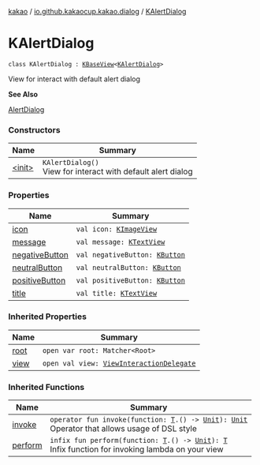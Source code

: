 [kakao](../../index.md) / [io.github.kakaocup.kakao.dialog](../index.md) / [KAlertDialog](./index.md)

# KAlertDialog

`class KAlertDialog : `[`KBaseView`](../../io.github.kakaocup.kakao.common.views/-k-base-view/index.md)`<`[`KAlertDialog`](./index.md)`>`

View for interact with default alert dialog

**See Also**

[AlertDialog](https://developer.android.com/reference/android/app/AlertDialog.html)

### Constructors

| Name | Summary |
|---|---|
| [&lt;init&gt;](-init-.md) | `KAlertDialog()`<br>View for interact with default alert dialog |

### Properties

| Name | Summary |
|---|---|
| [icon](icon.md) | `val icon: `[`KImageView`](../../io.github.kakaocup.kakao.image/-k-image-view/index.md) |
| [message](message.md) | `val message: `[`KTextView`](../../io.github.kakaocup.kakao.text/-k-text-view/index.md) |
| [negativeButton](negative-button.md) | `val negativeButton: `[`KButton`](../../io.github.kakaocup.kakao.text/-k-button/index.md) |
| [neutralButton](neutral-button.md) | `val neutralButton: `[`KButton`](../../io.github.kakaocup.kakao.text/-k-button/index.md) |
| [positiveButton](positive-button.md) | `val positiveButton: `[`KButton`](../../io.github.kakaocup.kakao.text/-k-button/index.md) |
| [title](title.md) | `val title: `[`KTextView`](../../io.github.kakaocup.kakao.text/-k-text-view/index.md) |

### Inherited Properties

| Name | Summary |
|---|---|
| [root](../../io.github.kakaocup.kakao.common.views/-k-base-view/root.md) | `open var root: Matcher<Root>` |
| [view](../../io.github.kakaocup.kakao.common.views/-k-base-view/view.md) | `open val view: `[`ViewInteractionDelegate`](../../io.github.kakaocup.kakao.delegate/-view-interaction-delegate/index.md) |

### Inherited Functions

| Name | Summary |
|---|---|
| [invoke](../../io.github.kakaocup.kakao.common.views/-k-base-view/invoke.md) | `operator fun invoke(function: `[`T`](../../io.github.kakaocup.kakao.common.views/-k-base-view/index.md#T)`.() -> `[`Unit`](https://kotlinlang.org/api/latest/jvm/stdlib/kotlin/-unit/index.html)`): `[`Unit`](https://kotlinlang.org/api/latest/jvm/stdlib/kotlin/-unit/index.html)<br>Operator that allows usage of DSL style |
| [perform](../../io.github.kakaocup.kakao.common.views/-k-base-view/perform.md) | `infix fun perform(function: `[`T`](../../io.github.kakaocup.kakao.common.views/-k-base-view/index.md#T)`.() -> `[`Unit`](https://kotlinlang.org/api/latest/jvm/stdlib/kotlin/-unit/index.html)`): `[`T`](../../io.github.kakaocup.kakao.common.views/-k-base-view/index.md#T)<br>Infix function for invoking lambda on your view |

